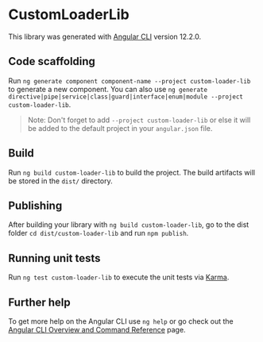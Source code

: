# CustomLoaderLib

This library was generated with [Angular CLI](https://github.com/angular/angular-cli) version 12.2.0.

## Code scaffolding

Run `ng generate component component-name --project custom-loader-lib` to generate a new component. You can also use `ng generate directive|pipe|service|class|guard|interface|enum|module --project custom-loader-lib`.
> Note: Don't forget to add `--project custom-loader-lib` or else it will be added to the default project in your `angular.json` file. 

## Build

Run `ng build custom-loader-lib` to build the project. The build artifacts will be stored in the `dist/` directory.

## Publishing

After building your library with `ng build custom-loader-lib`, go to the dist folder `cd dist/custom-loader-lib` and run `npm publish`.

## Running unit tests

Run `ng test custom-loader-lib` to execute the unit tests via [Karma](https://karma-runner.github.io).

## Further help

To get more help on the Angular CLI use `ng help` or go check out the [Angular CLI Overview and Command Reference](https://angular.io/cli) page.
